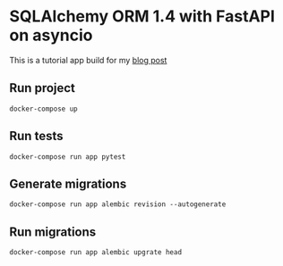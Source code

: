 # SQLAlchemy ORM 1.4 with FastAPI on asyncio

This is a tutorial app build for my [blog post](https://rogulski.it/blog/sqlalchemy-14-async-orm-with-fastapi/)
## Run project
`docker-compose up`

## Run tests
`docker-compose run app pytest`

## Generate migrations
`docker-compose run app alembic revision --autogenerate`

## Run migrations
`docker-compose run app alembic upgrate head`